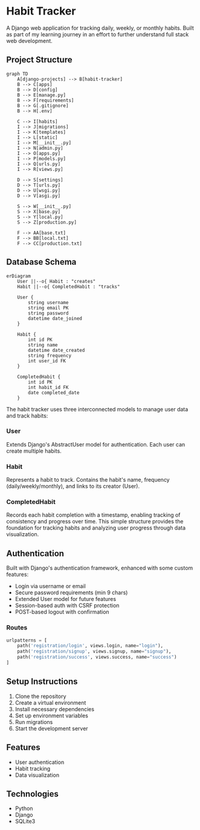 # Habit Tracker

A Django web application for tracking daily, weekly, or monthly habits. Built as part of my learning journey in an effort to further understand full stack web development.

## Project Structure
```mermaid
graph TD
    A[django-projects] --> B[habit-tracker]
    B --> C[apps]
    B --> D[config]
    B --> E[manage.py]
    B --> F[requirements]
    B --> G[.gitignore]
    B --> H[.env]
    
    C --> I[habits]
    I --> J[migrations]
    I --> K[templates]
    I --> L[static]
    I --> M[__init__.py]
    I --> N[admin.py]
    I --> O[apps.py]
    I --> P[models.py]
    I --> Q[urls.py]
    I --> R[views.py]
    
    D --> S[settings]
    D --> T[urls.py]
    D --> U[wsgi.py]
    D --> V[asgi.py]
    
    S --> W[__init__.py]
    S --> X[base.py]
    S --> Y[local.py]
    S --> Z[production.py]
    
    F --> AA[base.txt]
    F --> BB[local.txt]
    F --> CC[production.txt]
```

## Database Schema
```mermaid
erDiagram
    User ||--o{ Habit : "creates"
    Habit ||--o{ CompletedHabit : "tracks"

    User {
        string username
        string email PK
        string password
        datetime date_joined
    }

    Habit {
        int id PK
        string name
        datetime date_created
        string frequency
        int user_id FK
    }

    CompletedHabit {
        int id PK
        int habit_id FK
        date completed_date
    }
```
The habit tracker uses three interconnected models to manage user data and track habits:

### User
Extends Django's AbstractUser model for authentication. Each user can create multiple habits.

### Habit
Represents a habit to track. Contains the habit's name, frequency (daily/weekly/monthly), and links to its creator (User).

### CompletedHabit
Records each habit completion with a timestamp, enabling tracking of consistency and progress over time.
This simple structure provides the foundation for tracking habits and analyzing user progress through data visualization.

## Authentication
Built with Django's authentication framework, enhanced with some custom features:
- Login via username or email
- Secure password requirements (min 9 chars)
- Extended User model for future features
- Session-based auth with CSRF protection
- POST-based logout with confirmation

### Routes
```python
urlpatterns = [
    path('registration/login', views.login, name="login"),
    path('registration/signup', views.signup, name="signup"),
    path('registration/success', views.success, name="success")
]
```

## Setup Instructions
1. Clone the repository
2. Create a virtual environment
3. Install necessary dependencies
4. Set up environment variables
5. Run migrations
6. Start the development server

## Features
- User authentication
- Habit tracking
- Data visualization

## Technologies
- Python
- Django
- SQLite3
